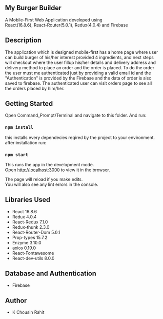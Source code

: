 ## My Burger Builder

A Mobile-First Web Application developed using <br>React(16.8.6), React-Router(5.0.1), Redux(4.0.4) and Firebase

## Description

The application which is designed mobile-first has a home page where user can build burger of his/her interest provided 4 ingredients, and next steps will checkout where the user fillup his/her details and delivery address and delivery method to place an order and the order is placed. To do the order the user must me authenticated just by providing a valid email id and the "Authentication" is provided by the Firebase and the data of order is also saved to firebase. The authenticated user can visit orders page to see all the orders placed by him/her.

## Getting Started

Open Command_Prompt/Terminal and navigate to this folder.
And run: 
### `npm install`
  this installs every dependecies reqired by the project to your environment.
 after installation 
 run: 
 ### `npm start`
 
This runs the app in the development mode.<br>
Open [http://localhost:3000](http://localhost:3000) to view it in the browser.

The page will reload if you make edits.<br>
You will also see any lint errors in the console.

## Libraries Used

* React 16.8.6
* Redux 4.0.4
* React-Redux 7.1.0
* Redux-thunk 2.3.0
* React-Router-Dom 5.0.1
* Prop-types 15.7.2
* Enzyme 3.10.0
* axios 0.19.0
* React-Fontawesome
* React-dev-utils 8.0.0

## Database and Authentication

* Firebase

## Author
* K Chousin Rahit
